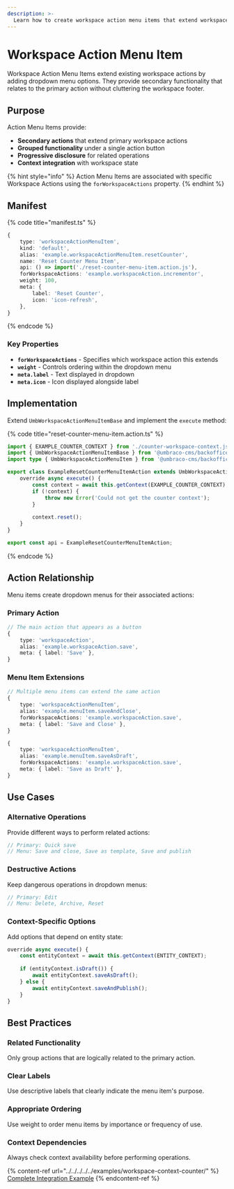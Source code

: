 ```yaml
---
description: >-
  Learn how to create workspace action menu items that extend workspace actions with additional functionality.
---
```


# Workspace Action Menu Item

Workspace Action Menu Items extend existing workspace actions by adding dropdown menu options. They provide secondary functionality that relates to the primary action without cluttering the workspace footer.

## Purpose

Action Menu Items provide:
- **Secondary actions** that extend primary workspace actions
- **Grouped functionality** under a single action button
- **Progressive disclosure** for related operations
- **Context integration** with workspace state

{% hint style="info" %}
Action Menu Items are associated with specific Workspace Actions using the `forWorkspaceActions` property.
{% endhint %}

## Manifest

{% code title="manifest.ts" %}
```typescript
{
	type: 'workspaceActionMenuItem',
	kind: 'default',
	alias: 'example.workspaceActionMenuItem.resetCounter',
	name: 'Reset Counter Menu Item',
	api: () => import('./reset-counter-menu-item.action.js'),
	forWorkspaceActions: 'example.workspaceAction.incrementor',
	weight: 100,
	meta: {
		label: 'Reset Counter',
		icon: 'icon-refresh',
	},
}
```
{% endcode %}

### Key Properties
- **`forWorkspaceActions`** - Specifies which workspace action this extends
- **`weight`** - Controls ordering within the dropdown menu
- **`meta.label`** - Text displayed in dropdown
- **`meta.icon`** - Icon displayed alongside label

## Implementation

Extend `UmbWorkspaceActionMenuItemBase` and implement the `execute` method:

{% code title="reset-counter-menu-item.action.ts" %}
```typescript
import { EXAMPLE_COUNTER_CONTEXT } from './counter-workspace-context.js';
import { UmbWorkspaceActionMenuItemBase } from '@umbraco-cms/backoffice/workspace';
import type { UmbWorkspaceActionMenuItem } from '@umbraco-cms/backoffice/workspace';

export class ExampleResetCounterMenuItemAction extends UmbWorkspaceActionMenuItemBase implements UmbWorkspaceActionMenuItem {
	override async execute() {
		const context = await this.getContext(EXAMPLE_COUNTER_CONTEXT);
		if (!context) {
			throw new Error('Could not get the counter context');
		}
		
		context.reset();
	}
}

export const api = ExampleResetCounterMenuItemAction;
```
{% endcode %}

## Action Relationship

Menu items create dropdown menus for their associated actions:

### Primary Action
```typescript
// The main action that appears as a button
{
	type: 'workspaceAction',
	alias: 'example.workspaceAction.save',
	meta: { label: 'Save' },
}
```

### Menu Item Extensions
```typescript
// Multiple menu items can extend the same action
{
	type: 'workspaceActionMenuItem',
	alias: 'example.menuItem.saveAndClose',
	forWorkspaceActions: 'example.workspaceAction.save',
	meta: { label: 'Save and Close' },
}

{
	type: 'workspaceActionMenuItem', 
	alias: 'example.menuItem.saveAsDraft',
	forWorkspaceActions: 'example.workspaceAction.save',
	meta: { label: 'Save as Draft' },
}
```

## Use Cases

### Alternative Operations
Provide different ways to perform related actions:
```typescript
// Primary: Quick save
// Menu: Save and close, Save as template, Save and publish
```

### Destructive Actions
Keep dangerous operations in dropdown menus:
```typescript
// Primary: Edit
// Menu: Delete, Archive, Reset
```

### Context-Specific Options
Add options that depend on entity state:
```typescript
override async execute() {
	const entityContext = await this.getContext(ENTITY_CONTEXT);
	
	if (entityContext.isDraft()) {
		await entityContext.saveAsDraft();
	} else {
		await entityContext.saveAndPublish();
	}
}
```

## Best Practices

### Related Functionality
Only group actions that are logically related to the primary action.

### Clear Labels
Use descriptive labels that clearly indicate the menu item's purpose.

### Appropriate Ordering
Use weight to order menu items by importance or frequency of use.

### Context Dependencies
Always check context availability before performing operations.

{% content-ref url="../../../../../examples/workspace-context-counter/" %}
[Complete Integration Example](../../../../../examples/workspace-context-counter/)
{% endcontent-ref %}